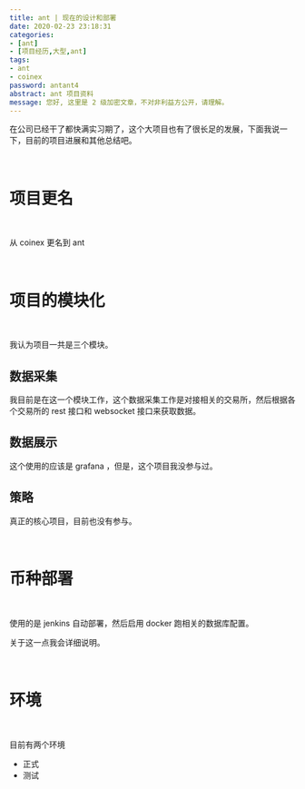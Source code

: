 ```yaml
---
title: ant | 现在的设计和部署
date: 2020-02-23 23:18:31
categories:
- [ant]
- [项目经历,大型,ant]
tags:
- ant
- coinex
password: antant4
abstract: ant 项目资料
message: 您好, 这里是 2 级加密文章，不对非利益方公开，请理解。
---
```

在公司已经干了都快满实习期了，这个大项目也有了很长足的发展，下面我说一下，目前的项目进展和其他总结吧。

<!-- more -->

<br/>

# 项目更名

<br/>

从 coinex 更名到 ant

<br/>

# 项目的模块化

<br/>

我认为项目一共是三个模块。

## 数据采集

我目前是在这一个模块工作，这个数据采集工作是对接相关的交易所，然后根据各个交易所的 rest 接口和 websocket 接口来获取数据。

## 数据展示

这个使用的应该是 grafana ，但是，这个项目我没参与过。

## 策略

真正的核心项目，目前也没有参与。

<br/>

# 币种部署

<br/>

使用的是 jenkins 自动部署，然后启用 docker 跑相关的数据库配置。

关于这一点我会详细说明。

<br/>

# 环境

<br/>

目前有两个环境

- 正式
- 测试
